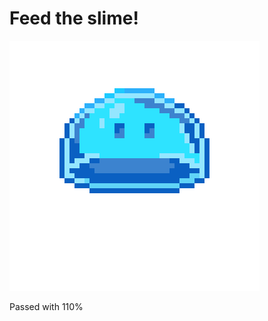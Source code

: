# Feed the slime!
![](https://github.com/Rixxus/42-so_long/blob/main/gif/big_slime.gif)

Passed with 110%

